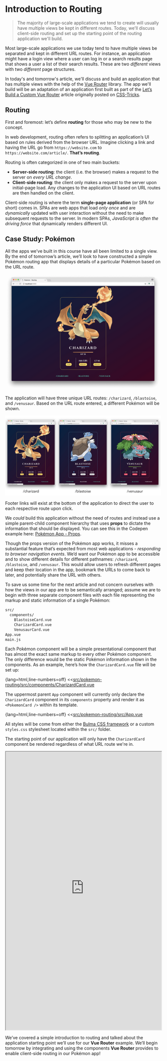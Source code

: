 # Introduction to Routing

> The majority of large-scale applications we tend to create will usually have multiple views be kept in different routes. Today, we'll discuss client-side routing and set up the starting point of the routing application we'll build.

Most large-scale applications we use today tend to have multiple views be separated and kept in different URL routes. For instance, an application might have a login view where a user can log in or a search results page that shows a user a list of their search results. These are two _different_ views with two _different_ page structures.

In today's and tomorrow's article, we'll discuss and build an application that has multiple views with the help of the [Vue Router](https://github.com/vuejs/vue-router) library. The app we'll build will be an adaptation of an application first built as part of the [Let’s Build a Custom Vue Router](https://css-tricks.com/build-a-custom-vue-router/) article originally posted on [CSS-Tricks](https://css-tricks.com/).

## Routing

First and foremost: let’s define __routing__ for those who may be new to the concept.

In web development, routing often refers to splitting an application’s UI based on rules derived from the browser URL. Imagine clicking a link and having the URL go from `https://website.com` to `https://website.com/article/`. __That’s routing__.

Routing is often categorized in one of two main buckets:

- __Server-side routing__: the client (i.e. the browser) makes a request to the server on _every URL change_.
- __Client-side routing__: the client only makes a request to the server upon initial-page load. Any changes to the application UI based on URL routes are then handled on the client.

Client-side routing is where the term __single-page application__ (or SPA for short) comes in. SPAs are web apps that load _only once_ and are _dynamically_ updated with user interaction without the need to make subsequent requests to the server. In modern SPAs, _JavaScript is often the driving force_ that dynamically renders different UI.

## Case Study: Pokémon

All the apps we’ve built in this course have all been limited to a single view. By the end of tomorrow’s article, we’ll look to have constructed a simple Pokémon routing app that displays details of a particular Pokémon based on the URL route.

![](./public/assets/pokemon-routing-app.png)

The application will have three unique URL routes: `/charizard`, `/blastoise`, and `/venusaur`. Based on the URL route entered, a different Pokémon will be shown.

![](./public/assets/pokemon-routing-different-routes.png)

Footer links will exist at the bottom of the application to direct the user to each respective route upon click.

We _could_ build this application without the need of routes and instead use a simple parent-child component hierarchy that uses __props__ to dictate the information that should be displayed. You can see this in the Codepen example here: [Pokémon App - Props](https://codepen.io/itslit/pen/yvymJL).

Though the props version of the Pokémon app works, it misses a substantial feature that’s expected from most web applications - _responding to browser navigation events_. We’d want our Pokémon app to be accessible and to show different details for different pathnames: `/charizard`, `/blastoise`, and `/venusaur`.  This would allow users to refresh different pages and keep their location in the app, bookmark the URLs to come back to later, and potentially share the URL with others.

To save us some time for the next article and not concern ourselves with how the views in our app are to be semantically arranged; assume we are to begin with three separate component files with each file representing the markup and static information of a single Pokémon:

```shell
src/
  components/
    BlastoiseCard.vue
    CharizardCard.vue
    VenusaurCard.vue
App.vue
main.js
```

Each Pokémon component will be a simple presentational component that has almost the exact same markup to every other Pokémon component. The only difference would be the static Pokémon information shown in the components. As an example, here’s how the `CharizardCard.vue` file will be set up:

{lang=html,line-numbers=off}
<<[src/pokemon-routing/src/components/CharizardCard.vue](./src/pokemon-routing/src/components/CharizardCard.vue)

The uppermost parent `App` component will currently only declare the `CharizardCard` component in its `components` property and render it as `<PokemonCard />` within its template.

{lang=html,line-numbers=off}
<<[src/pokemon-routing/src/App.vue](./src/pokemon-routing/src/App.vue)

All styles will be come from either the [Bulma CSS framework](https://bulma.io/documentation/) or a custom `styles.css` stylesheet located within the `src/` folder.

The starting point of our application will only have the `CharizardCard` component be rendered regardless of what URL route we're in.

<iframe src='https://thirty-days-of-vue-pokemon-app-start.surge.sh/'
        height="900"
        scrolling="no"
        style='display: block; margin: 0 auto; width: 100%'>
</iframe>

We’ve covered a simple introduction to routing and talked about the application starting point we’ll use for our __Vue Router__ example. We’ll begin tomorrow by integrating and using the components __Vue Router__ provides to enable client-side routing in our Pokémon app!
